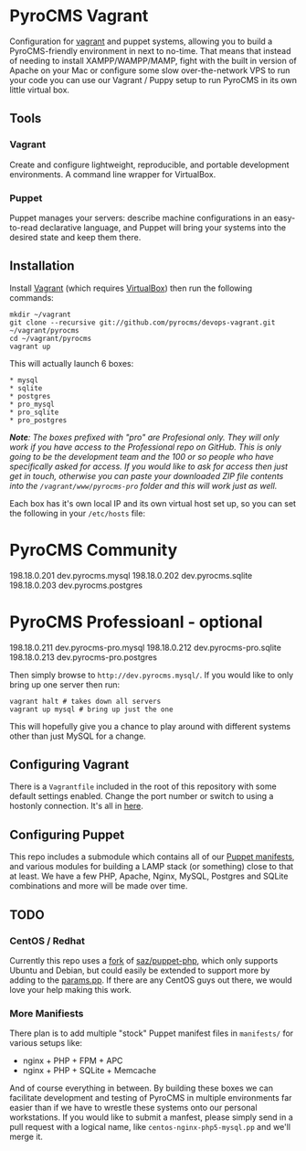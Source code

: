 # PyroCMS Vagrant

Configuration for [vagrant](http://vagrantup.com/) and puppet systems, allowing you to build a PyroCMS-friendly environment in next to no-time. 
That means that instead of needing to install XAMPP/WAMPP/MAMP, fight with the built in version of Apache on your Mac or configure some slow 
over-the-network VPS to run your code you can use our Vagrant / Puppy setup to run PyroCMS in its own little virtual box.

## Tools

### Vagrant

Create and configure lightweight, reproducible, and portable development environments. A command line wrapper for VirtualBox.

### Puppet

Puppet manages your servers: describe machine configurations in an easy-to-read declarative language, and Puppet will bring your systems into the desired state and keep them there.

## Installation

Install [Vagrant](http://vagrantup.com/v1/docs/getting-started/index.html) (which requires [VirtualBox](https://www.virtualbox.org/wiki/Downloads)) then run the following commands:

	mkdir ~/vagrant
	git clone --recursive git://github.com/pyrocms/devops-vagrant.git ~/vagrant/pyrocms
	cd ~/vagrant/pyrocms
	vagrant up

This will actually launch 6 boxes:

	* mysql
	* sqlite
	* postgres
	* pro_mysql
	* pro_sqlite
	* pro_postgres

_**Note**: The boxes prefixed with "pro" are Profesional only. They will only work if you have access to the Professional repo on GitHub. This is only going to be the development team and the 100 or so people who have specifically asked for access. If you would like to ask for access then just get in touch, otherwise you can paste your downloaded ZIP file contents into the `/vagrant/www/pyrocms-pro` folder and this will work just as well._

Each box has it's own local IP and its own virtual host set up, so you can set the following in your `/etc/hosts` file:

# PyroCMS Community
198.18.0.201 dev.pyrocms.mysql
198.18.0.202 dev.pyrocms.sqlite
198.18.0.203 dev.pyrocms.postgres

# PyroCMS Professioanl - optional
198.18.0.211 dev.pyrocms-pro.mysql
198.18.0.212 dev.pyrocms-pro.sqlite
198.18.0.213 dev.pyrocms-pro.postgres

Then simply browse to `http://dev.pyrocms.mysql/`. If you would like to only bring up one server then run:

	vagrant halt # takes down all servers
	vagrant up mysql # bring up just the one

This will hopefully give you a chance to play around with different systems other than just MySQL for a change.

## Configuring Vagrant

There is a `Vagrantfile` included in the root of this repository with some default settings enabled. Change the port number or switch to 
using a hostonly connection. It's all in [here](https://github.com/pyrocms/vagrant/blob/master/Vagrantfile).

## Configuring Puppet

This repo includes a submodule which contains all of our [Puppet manifests](https://github.com/pyrocms/devops-puppet), and various 
modules for building a LAMP stack (or something) close to that at least. We have a few PHP, Apache, Nginx, MySQL, Postgres and SQLite combinations and more will be made over time.

## TODO

### CentOS / Redhat

Currently this repo uses a [fork](fork) of [saz/puppet-php](fork), which 
only supports Ubuntu and Debian, but could easily be extended to support more by adding to the [params.pp](params). If there are any CentOS guys out there, we would love your help making this work.

  [fork]: https://github.com/philsturgeon/puppet-php
  [saz]: https://github.com/saz/puppet-php
  [params]: https://github.com/philsturgeon/puppet-php/blob/master/manifests/params.pp

### More Manifiests

There plan is to add multiple "stock" Puppet manifest files in `manifests/` for various setups like:

* nginx + PHP + FPM + APC
* nginx + PHP + SQLite + Memcache

And of course everything in between. By building these boxes we can facilitate development and testing of PyroCMS in multiple environments 
far easier than if we have to wrestle these systems onto our personal workstations. If you would like to submit a manfest, please simply send in a pull request with a logical name, like `centos-nginx-php5-mysql.pp` and we'll merge it.
